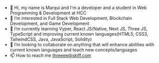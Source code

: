 - 👋 Hi, my name is Marqui and I'm a developer and a student in Web Programming & Development at HCC
- 👀 I’m interested in Full Stack Web Development, Blockchain Development, and Game Development 
- 🌱 I’m currently learning Vyper, React JS/Native, Next JS, Three JS, TypeScript and improving current known languages(HTML5, CSS3, TailwindCSS, Java, JavaScript, Solidity)
- 💞️ I’m looking to collaborate on anything that will enhance abilities with current known languages and teach new concepts/languages 
- 📫 How to reach me threeee@skiff.com

<!---
Marqui-13/Marqui-13 is a ✨ special ✨ repository because its `README.md` (this file) appears on your GitHub profile.
You can click the Preview link to take a look at your changes.
--->
